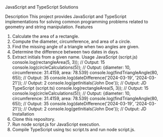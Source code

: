 JavaScript and TypeScript Solutions

Description
This project provides JavaScript and TypeScript implementations for solving common programming problems related to geometry and string manipulation.
Features
1.	Calculate the area of a rectangle.
2.	Compute the diameter, circumference, and area of a circle.
3.	Find the missing angle of a triangle when two angles are given.
4.	Determine the difference between two dates in days.
5.	Extract initials from a given name.
Usage
JavaScript (script.js)
console.log(rectangleArea(5, 3)); // Output: 15
console.log(circleCalculations(5)); // Output: {diameter: 10, circumference: 31.4159, area: 78.539}
console.log(findTriangleAngle(80, 65)); // Output: 35
console.log(dateDifference('2024-03-19', '2024-03-21')); // Output: 2
console.log(getInitials('John Doe')); // Output: JD
TypeScript (script.ts)
console.log(rectangleArea(5, 3)); // Output: 15
console.log(circleCalculations(5)); // Output: {diameter: 10, circumference: 31.4159, area: 78.539}
console.log(findTriangleAngle(80, 65)); // Output: 35
console.log(dateDifference('2024-03-19', '2024-03-21')); // Output: 2
console.log(getInitials('John Doe')); // Output: JD
Installation
1.	Clone this repository.
2.	Run node script.js for JavaScript execution.
3.	Compile TypeScript using tsc script.ts and run node script.js.

